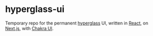 # hyperglass-ui

Temporary repo for the permanent [hyperglass](https://github.com/checktheroads/hyperglass) UI, written in [React](https://reactjs.org/), on [Next.js](https://nextjs.org/), with [Chakra UI](https://chakra-ui.com/).
